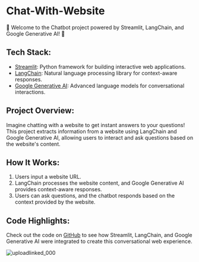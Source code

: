 # Chat-With-Website

🤖 Welcome to the Chatbot project powered by Streamlit, LangChain, and Google Generative AI! 🚀

## Tech Stack:

- [Streamlit](https://streamlit.io/): Python framework for building interactive web applications.
- [LangChain](https://github.com/Langchain/LangChain): Natural language processing library for context-aware responses.
- [Google Generative AI](https://cloud.google.com/ai): Advanced language models for conversational interactions.

## Project Overview:
Imagine chatting with a website to get instant answers to your questions! This project extracts information from a website using LangChain and Google Generative AI, allowing users to interact and ask questions based on the website's content.

## How It Works:
1. Users input a website URL.
2. LangChain processes the website content, and Google Generative AI provides context-aware responses.
3. Users can ask questions, and the chatbot responds based on the context provided by the website.

## Code Highlights:
Check out the code on [GitHub](https://github.com/saha-trideep/Chat-With-Website) to see how Streamlit, LangChain, and Google Generative AI were integrated to create this conversational web experience.

![uploadlinked_000](https://github.com/saha-trideep/Chat-With-Website/assets/115859105/de22a206-b068-4047-8ab8-0c9c170df8ce)
